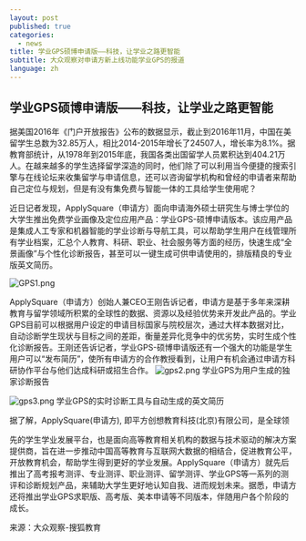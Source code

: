 ```yaml
---
layout: post
published: true
categories:
  - news
title: 学业GPS硕博申请版——科技，让学业之路更智能
subtitle: 大众观察对申请方新上线功能学业GPS的报道
language: zh
---
```

## 学业GPS硕博申请版——科技，让学业之路更智能

据美国2016年《门户开放报告》公布的数据显示，截止到2016年11月，中国在美留学生总数为32.85万人，相比2014-2015年增长了24507人，增长率为8.1%。据教育部统计，从1978年到2015年底，我国各类出国留学人员累积达到404.21万人。在越来越多的学生选择留学深造的同时，他们除了可以利用当今便捷的搜索引擎与在线论坛来收集留学与申请信息，还可以咨询留学机构和曾经的申请者来帮助自己定位与规划，但是有没有集免费与智能一体的工具给学生使用呢？

近日记者发现，ApplySquare（申请方）面向申请海外硕士研究生与博士学位的大学生推出免费学业画像及定位应用产品：学业GPS-硕博申请版本。该应用产品是集成人工专家和机器智能的学业诊断与导航工具，可以帮助学生用户在线管理所有学业档案，汇总个人教育、科研、职业、社会服务等方面的经历，快速生成“全景画像”与个性化诊断报告，甚至可以一键生成可供申请使用的，排版精良的专业版英文简历。

![GPS1.png]({{site.baseurl}}/image/GPS1.png)

ApplySquare（申请方）创始人兼CEO王刚告诉记者，申请方是基于多年来深耕教育与留学领域所积累的全球性的数据、资源以及经验优势来开发此产品的。学业GPS目前可以根据用户设定的申请目标国家与院校层次，通过大样本数据对比，自动诊断学生现状与目标之间的差距，衡量差异化竞争中的优劣势，实时生成个性化诊断报告。王刚还告诉记者，学业GPS-硕博申请版还有一个强大的功能是学生用户可以“发布简历”，使所有申请方的合作教授看到，让用户有机会通过申请方科研协作平台与他们达成科研或招生合作。
![gps2.png]({{site.baseurl}}/image/gps2.png)
学业GPS为用户生成的独家诊断报告

![gps3.png]({{site.baseurl}}/image/gps3.png)
学业GPS的实时诊断工具与自动生成的英文简历

据了解，ApplySquare(申请方), 即平方创想教育科技(北京)有限公司，是全球领

先的学生学业发展平台，也是面向高等教育相关机构的数据与技术驱动的解决方案提供商，旨在进一步推动中国高等教育与互联网大数据的相结合，促进教育公平，开放教育机会，帮助学生得到更好的学业发展。ApplySquare（申请方）就先后推出了高考报考测评、专业测评、职业测评、留学测评、学业GPS等一系列的测评和诊断规划产品，来辅助大学生更好地认知自我、进而规划未来。据悉，申请方还将推出学业GPS求职版、高考版、美本申请等不同版本，伴随用户各个阶段的成长。

来源：大众观察-搜狐教育
